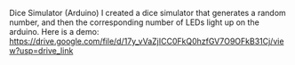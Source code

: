 Dice Simulator (Arduino) I created a dice simulator that generates a random number, and then the corresponding number of LEDs light up on the arduino. Here is a demo: https://drive.google.com/file/d/17y_vVaZjICC0FkQ0hzfGV7O9OFkB31Cj/view?usp=drive_link
